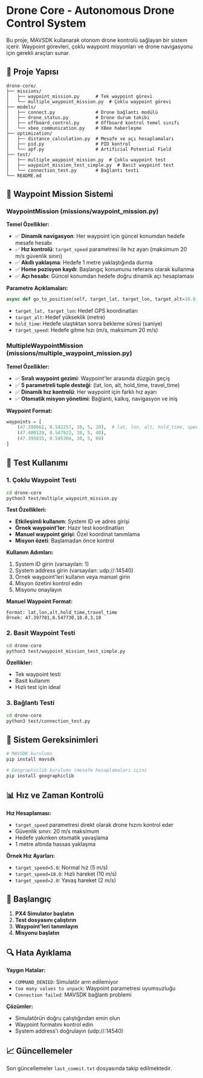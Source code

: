 # Drone Core - Autonomous Drone Control System

Bu proje, MAVSDK kullanarak otonom drone kontrolü sağlayan bir sistem içerir. Waypoint görevleri, çoklu waypoint misyonları ve drone navigasyonu için gerekli araçları sunar.

## 📁 Proje Yapısı

```
drone-core/
├── missions/
│   ├── waypoint_mission.py      # Tek waypoint görevi
│   └── multiple_waypoint_mission.py  # Çoklu waypoint görevi
├── models/
│   ├── connect.py               # Drone bağlantı modülü
│   ├── drone_status.py          # Drone durum takibi
│   ├── offboard_control.py      # Offboard kontrol temel sınıfı
│   └── xbee_communication.py    # XBee haberleşme
├── optimization/
│   ├── distance_calculation.py  # Mesafe ve açı hesaplamaları
│   ├── pid.py                   # PID kontrol
│   └── apf.py                   # Artificial Potential Field
├── test/
│   ├── multiple_waypoint_mission.py  # Çoklu waypoint test
│   ├── waypoint_mission_test_simple.py  # Basit waypoint test
│   └── connection_test.py       # Bağlantı testi
└── README.md
```

## 🚁 Waypoint Mission Sistemi

### WaypointMission (missions/waypoint_mission.py)

**Temel Özellikler:**
- ✅ **Dinamik navigasyon**: Her waypoint için güncel konumdan hedefe mesafe hesabı
- ✅ **Hız kontrolü**: `target_speed` parametresi ile hız ayarı (maksimum 20 m/s güvenlik sınırı)
- ✅ **Akıllı yaklaşma**: Hedefe 1 metre yaklaştığında durma
- ✅ **Home pozisyon kaydı**: Başlangıç konumunu referans olarak kullanma
- ✅ **Açı hesabı**: Güncel konumdan hedefe doğru dinamik açı hesaplaması

**Parametre Açıklamaları:**
```python
async def go_to_position(self, target_lat, target_lon, target_alt=10.0, hold_time=5.0, target_speed=5.0):
```
- `target_lat, target_lon`: Hedef GPS koordinatları
- `target_alt`: Hedef yükseklik (metre)
- `hold_time`: Hedefe ulaştıktan sonra bekleme süresi (saniye)
- `target_speed`: Hedefe gitme hızı (m/s, maksimum 20 m/s)

### MultipleWaypointMission (missions/multiple_waypoint_mission.py)

**Temel Özellikler:**
- ✅ **Sıralı waypoint gezimi**: Waypoint'ler arasında düzgün geçiş
- ✅ **5 parametreli tuple desteği**: (lat, lon, alt, hold_time, travel_time)
- ✅ **Dinamik hız kontrolü**: Her waypoint için farklı hız ayarı
- ✅ **Otomatik misyon yönetimi**: Bağlantı, kalkış, navigasyon ve iniş

**Waypoint Format:**
```python
waypoints = [
    (47.399061, 8.542257, 10, 5, 20),  # lat, lon, alt, hold_time, speed
    (47.400129, 8.547922, 10, 5, 40),
    (47.395815, 8.545304, 10, 5, 60)
]
```

## 🧪 Test Kullanımı

### 1. Çoklu Waypoint Testi
```bash
cd drone-core
python3 test/multiple_waypoint_mission.py
```

**Test Özellikleri:**
- **Etkileşimli kullanım**: System ID ve adres girişi
- **Örnek waypoint'ler**: Hazır test koordinatları
- **Manuel waypoint girişi**: Özel koordinat tanımlama
- **Misyon özeti**: Başlamadan önce kontrol

**Kullanım Adımları:**
1. System ID girin (varsayılan: 1)
2. System address girin (varsayılan: udp://:14540)
3. Örnek waypoint'leri kullanın veya manuel girin
4. Misyon özetini kontrol edin
5. Misyonu onaylayın

**Manuel Waypoint Format:**
```
Format: lat,lon,alt,hold_time,travel_time
Örnek: 47.397701,8.547730,10.0,3,10
```

### 2. Basit Waypoint Testi
```bash
cd drone-core
python3 test/waypoint_mission_test_simple.py
```

**Özellikler:**
- Tek waypoint testi
- Basit kullanım
- Hızlı test için ideal

### 3. Bağlantı Testi
```bash
cd drone-core
python3 test/connection_test.py
```

## 🔧 Sistem Gereksinimleri

```bash
# MAVSDK kurulumu
pip install mavsdk

# Geographiclib kurulumu (mesafe hesaplamaları için)
pip install geographiclib
```

## 📊 Hız ve Zaman Kontrolü

**Hız Hesaplaması:**
- `target_speed` parametresi direkt olarak drone hızını kontrol eder
- Güvenlik sınırı: 20 m/s maksimum
- Hedefe yakınken otomatik yavaşlama
- 1 metre altında hassas yaklaşma

**Örnek Hız Ayarları:**
- `target_speed=5.0`: Normal hız (5 m/s)
- `target_speed=10.0`: Hızlı hareket (10 m/s)
- `target_speed=2.0`: Yavaş hareket (2 m/s)

## 🚀 Başlangıç

1. **PX4 Simulator başlatın**
2. **Test dosyasını çalıştırın**
3. **Waypoint'leri tanımlayın**
4. **Misyonu başlatın**

## 🔍 Hata Ayıklama

**Yaygın Hatalar:**
- `COMMAND_DENIED`: Simulatör arm edilemiyor
- `too many values to unpack`: Waypoint parametresi uyumsuzluğu
- `Connection failed`: MAVSDK bağlantı problemi

**Çözümler:**
- Simulatörün doğru çalıştığından emin olun
- Waypoint formatını kontrol edin
- System address'i doğrulayın (udp://:14540)

## 📈 Güncellemeler

Son güncellemeler `last_commit.txt` dosyasında takip edilmektedir.
